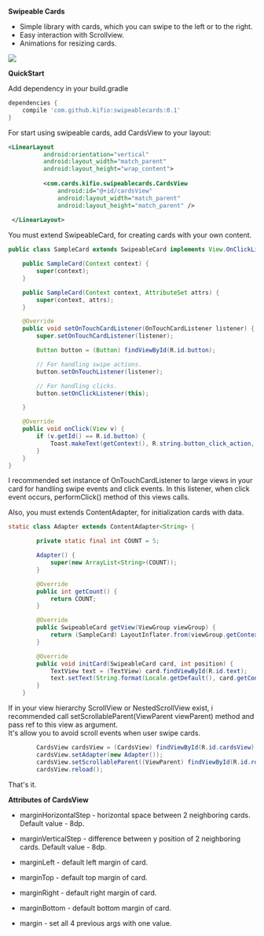 **Swipeable Cards**

* Simple library with cards, which you can swipe to the left or to the right.
* Easy interaction with Scrollview.
* Animations for resizing cards.

![](https://i.imgur.com/KEv6lSb.gif)

**QuickStart**

Add dependency in your build.gradle

```groovy
dependencies {
    compile 'com.github.kifio:swipeablecards:0.1'
}
```

For start using swipeable cards, add CardsView to your layout:

```xml
<LinearLayout
          android:orientation="vertical"
          android:layout_width="match_parent"
          android:layout_height="wrap_content">
  
          <com.cards.kifio.swipeablecards.CardsView
              android:id="@+id/cardsView"
              android:layout_width="match_parent"
              android:layout_height="match_parent" />
              
 </LinearLayout>
```

You must extend SwipeableCard, for creating cards with your own content.

```java
public class SampleCard extends SwipeableCard implements View.OnClickListener {

    public SampleCard(Context context) {
        super(context);
    }

    public SampleCard(Context context, AttributeSet attrs) {
        super(context, attrs);
    }

    @Override
    public void setOnTouchCardListener(OnTouchCardListener listener) {
        super.setOnTouchCardListener(listener);

        Button button = (Button) findViewById(R.id.button);

        // For handling swipe actions.
        button.setOnTouchListener(listener);

        // For handling clicks.
        button.setOnClickListener(this);

    }

    @Override
    public void onClick(View v) {
        if (v.getId() == R.id.button) {
            Toast.makeText(getContext(), R.string.button_click_action, Toast.LENGTH_SHORT).show();
        }
    }
}
```

I recommended set instance of OnTouchCardListener to large views in your card for handling swipe events and click events. 
In this listener, when click event occurs, performClick() method of this views calls. 

Also, you must extends ContentAdapter, for initialization cards with data.

```java
static class Adapter extends ContentAdapter<String> {

        private static final int COUNT = 5;

        Adapter() {
            super(new ArrayList<String>(COUNT));
        }

        @Override
        public int getCount() {
            return COUNT;
        }

        @Override
        public SwipeableCard getView(ViewGroup viewGroup) {
            return (SampleCard) LayoutInflater.from(viewGroup.getContext()).inflate(R.layout.v_card, viewGroup, false);
        }

        @Override
        public void initCard(SwipeableCard card, int position) {
            TextView text = (TextView) card.findViewById(R.id.text);
            text.setText(String.format(Locale.getDefault(), card.getContext().getString(R.string.card_text), position));
        }
    }
```

If in your view hierarchy ScrollView or NestedScrollView exist, 
i recommended call setScrollableParent(ViewParent viewParent) method and pass ref to this view as argument.  
It's allow you to avoid scroll events when user swipe cards.

```java
        CardsView cardsView = (CardsView) findViewById(R.id.cardsView);
        cardsView.setAdapter(new Adapter());
        cardsView.setScrollableParent((ViewParent) findViewById(R.id.root));
        cardsView.reload();
```

That's it.

**Attributes of CardsView**

* marginHorizontalStep - horizontal space between 2 neighboring cards. Default value - 8dp.
* marginVerticalStep - difference between y position of 2 neighboring cards. Default value - 8dp.

* marginLeft - default left margin of card.
* marginTop - default top margin of card.
* marginRight - default right margin of card.
* marginBottom - default bottom margin of card.

* margin - set all 4 previous args with one value.




